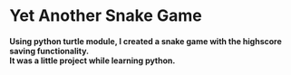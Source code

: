 <h1>Yet Another Snake Game </h1>

<h4>Using python turtle module, I created a snake game with the highscore saving functionality.<br>It was a little project while learning python.</h4>







